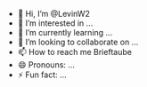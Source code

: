 - 👋 Hi, I’m @LevinW2
- 👀 I’m interested in ...
- 🌱 I’m currently learning ...
- 💞️ I’m looking to collaborate on ...
- 📫 How to reach me Brieftaube
- 😄 Pronouns: ...
- ⚡ Fun fact: ...

<!---
LevinW2/LevinW2 is a ✨ special ✨ repository because its `README.md` (this file) appears on your GitHub profile.
You can click the Preview link to take a look at your changes.
--->
